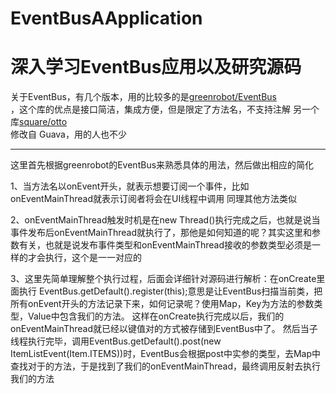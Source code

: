 # EventBusAApplication
深入学习EventBus应用以及研究源码
==========================================
关于EventBus，有几个版本，用的比较多的是[greenrobot/EventBus](https://github.com/greenrobot/EventBus)<br />，这个库的优点是接口简洁，集成方便，但是限定了方法名，不支持注解
另一个库[square/otto](https://github.com/square/otto)<br />修改自 Guava，用的人也不少

--------------------------------------
这里首先根据greenrobot的EventBus来熟悉具体的用法，然后做出相应的简化

1、当方法名以onEvent开头，就表示想要订阅一个事件，比如onEventMainThread就表示订阅者将会在UI线程中调用
同理其他方法类似

2、onEventMainThread触发时机是在new Thread()执行完成之后，也就是说当事件发布后onEventMainThread就执行了，那他是如何知道的呢？其实这里和参数有关，也就是说发布事件类型和onEventMainThread接收的参数类型必须是一样的才会执行，这个是一一对应的

3、这里先简单理解整个执行过程，后面会详细针对源码进行解析：在onCreate里面执行	EventBus.getDefault().register(this);意思是让EventBus扫描当前类，把所有onEvent开头的方法记录下来，如何记录呢？使用Map，Key为方法的参数类型，Value中包含我们的方法。
这样在onCreate执行完成以后，我们的onEventMainThread就已经以键值对的方式被存储到EventBus中了。
然后当子线程执行完毕，调用EventBus.getDefault().post(new ItemListEvent(Item.ITEMS))时，EventBus会根据post中实参的类型，去Map中查找对于的方法，于是找到了我们的onEventMainThread，最终调用反射去执行我们的方法
